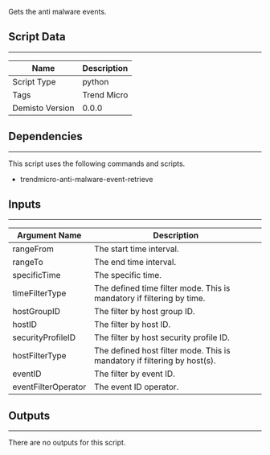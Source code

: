 Gets the anti malware events.

## Script Data
---

| **Name** | **Description** |
| --- | --- |
| Script Type | python |
| Tags | Trend Micro |
| Demisto Version | 0.0.0 |

## Dependencies
---
This script uses the following commands and scripts.
* trendmicro-anti-malware-event-retrieve

## Inputs
---

| **Argument Name** | **Description** |
| --- | --- |
| rangeFrom | The start time interval. |
| rangeTo | The end time interval. |
| specificTime | The specific time. |
| timeFilterType | The defined time filter mode. This is mandatory if filtering by time. |
| hostGroupID | The filter by host group ID. |
| hostID | The filter by host ID. |
| securityProfileID | The filter by host security profile ID. |
| hostFilterType | The defined host filter mode. This is mandatory if filtering by host(s). |
| eventID | The filter by event ID. |
| eventFilterOperator | The event ID operator. |

## Outputs
---
There are no outputs for this script.
